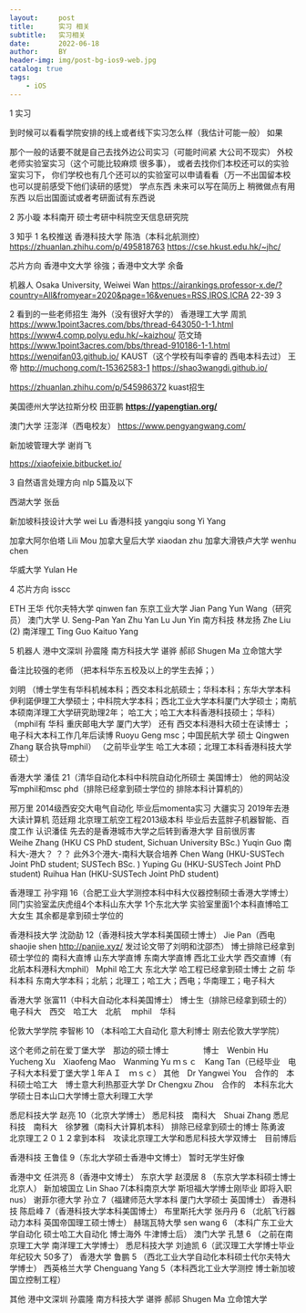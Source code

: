 ```yaml
---
layout:     post
title:      实习 相关
subtitle:   实习相关
date:       2022-06-18
author:     BY
header-img: img/post-bg-ios9-web.jpg
catalog: true
tags:
    - iOS
---
```

1 实习

到时候可以看看学院安排的线上或者线下实习怎么样（我估计可能一般） 如果

那个一般的话要不就是自己去找外边公司实习（可能时间紧 大公司不现实）
外校老师实验室实习（这个可能比较麻烦 很多事），
或者去找你们本校还可以的实验室实习下，
你们学校也有几个还可以的实验室可以申请看看（万一不出国留本校也可以提前感受下他们读研的感觉）
学点东西 未来可以写在简历上 稍微做点有用东西 以后出国面试或者考研面试有东西说

2 苏小璇 本科南开  硕士考研中科院空天信息研究院


3 
知乎
1 名校推送
香港科技大学 
陈浩（本科北航测控）
https://zhuanlan.zhihu.com/p/495818763
https://cse.hkust.edu.hk/~jhc/

芯片方向 香港中文大学 徐強；香港中文大学 余备


机器人 Osaka University,  Weiwei Wan 
 https://airankings.professor-x.de/?country=All&fromyear=2020&page=16&venues=RSS,IROS,ICRA
22-39 3 


2 看到的一些老师招生 海外（没有很好大学的）
香港理工大学
周凯
https://www.1point3acres.com/bbs/thread-643050-1-1.html
https://www4.comp.polyu.edu.hk/~kaizhou/
范文琦
https://www.1point3acres.com/bbs/thread-910186-1-1.html
https://wenqifan03.github.io/
KAUST（这个学校有叫李睿的 西电本科去过）
王帝
http://muchong.com/t-15362583-1
https://shao3wangdi.github.io/

https://zhuanlan.zhihu.com/p/545986372 kuast招生

美国德州大学达拉斯分校 田亚鹏 
**https://yapengtian.org/**

澳门大学
汪澎洋（西电校友）
https://www.pengyangwang.com/

新加坡管理大学
谢肖飞 

https://xiaofeixie.bitbucket.io/



3 自然语言处理方向
nlp 5篇及以下

西湖大学 张岳

新加坡科技设计大学 wei Lu
香港科技 yangqiu song  Yi Yang

加拿大阿尔伯塔 ‪Lili Mou
加拿大皇后大学 xiaodan zhu
加拿大滑铁卢大学 wenhu chen

华威大学 Yulan He

4 芯片方向 isscc

ETH  王华
代尔夫特大学 qinwen fan
东京工业大学 Jian Pang Yun Wang（研究员）
澳门大学  U. Seng-Pan  Yan Zhu Yan Lu Jun Yin
南方科技 林龙扬
Zhe Liu (2) 南洋理工 Ting Guo   Kaituo Yang


5 机器人
港中文深圳 孙震隆
南方科技大学 谌骅 郝祁
Shugen Ma 立命馆大学



备注比较强的老师   （把本科华东五校及以上的学生去掉；）

刘明 （博士学生有华科机械本科；西交本科北航硕士；华科本科；东华大学本科 伊利諾伊理工大學硕士；中科院大学本科；西北工业大学本科厦门大学硕士；南航本硕南洋理工大学研究助理2年；
哈工大；哈工大本科香港科技硕士；华科）
（mphil有 华科 重庆邮电大学 厦门大学）
还有 西交本科港科大硕士在读博士 ；电子科大本科工作几年后读博  Ruoyu Geng msc；中国民航大学 硕士 Qingwen Zhang 联合执导mphil）
（之前毕业学生 哈工大本硕；北理工本科香港科技大学硕士）



香港大学 潘佳 21（清华自动化本科中科院自动化所硕士 美国博士） 
他的网站没写mphil和msc
phd（排除已经拿到硕士学位的 排除本科计算机的）

邢万里 2014级西安交大电气自动化 毕业后momenta实习 大疆实习 2019年去港大读计算机
范廷翔 北京理工航空工程2013级本科 毕业后去蓝胖子机器智能、百度工作  认识潘佳 先去的是香港城市大学之后转到香港大学 目前很厉害   
Weihe Zhang (HKU CS PhD student,  Sichuan University BSc.)
Yuqin Guo 南科大-港大？ ？？
此外3个港大-南科大联合培养
Chen Wang (HKU-SUSTech Joint PhD student; SUSTech BSc. )
Yuping Gu (HKU-SUSTech Joint PhD student)
Ruihua Han (HKU-SUSTech Joint PhD student)



香港理工 孙宇翔 16（合肥工业大学测控本科中科大仪器控制硕士香港大学博士） 
同门实验室孟庆虎组4个本科山东大学 1个东北大学 
实验室里面1个本科直博哈工大女生 其余都是拿到硕士学位的


香港科技大学 沈劭劼 12（香港科技大学本科美国硕士博士） 
 Jie Pan（西电 shaojie shen  http://panjie.xyz/ 发过论文带了刘明和沈邵杰）
 博士排除已经拿到硕士学位的 南科大直博 山东大学直博 东南大学直博 西北工业大学 西交直博（有北航本科港科大mphil）
Mphil 哈工大 东北大学 哈工程已经拿到硕士博士
之前 华科本科 东南大学本科；北航；北理工；哈工大；西电；华南理工；电子科大  

 
 
香港大学 张富11（中科大自动化本科美国博士）
博士生（排除已经拿到硕士的）电子科大　西交　哈工大　北航　
mphil　华科　


伦敦大学学院 李智彬 10 （本科哈工大自动化 意大利博士 刚去伦敦大学学院） 

这个老师之前在爱丁堡大学　那边的硕士博士　　　　
博士　Wenbin Hu　Yucheng Xu　Xiaofeng Mao　Wanming Yu 
ｍｓｃ　Kang Tan（已经毕业　电子科大本科爱丁堡大学１年ＡＩ　ｍｓｃ）
其他　Dr Yangwei You　合作的　本科硕士哈工大　博士意大利热那亚大学
Dr Chengxu Zhou　合作的　本科东北大学硕士日本山口大学博士意大利理工大学


悉尼科技大学 赵亮 10（北京大学博士）
悉尼科技　南科大　Shuai Zhang
悉尼科技　南科大　徐梦雅（南科大计算机本科）
排除已经拿到硕士的博士
陈勇波　北京理工２０１２拿到本科　攻读北京理工大学和悉尼科技大学双博士　目前博后

香港科技 王鲁佳 9（东北大学硕士香港中文博士） 
暂时无学生好像

香港中文 任洪亮 8（香港中文博士）
 东京大学 赵漠居 8 （东京大学本科硕士博士 北京人） 
新加坡国立 Lin Shao 7(本科南京大学 斯坦福大学博士刚毕业 即将入职nus）
 谢菲尔德大学 孙立 7（福建师范大学本科 厦门大学硕士 英国博士） 
香港科技 陈启峰 7（香港科技大学本科美国博士） 
布里斯托大学 张丹丹 6 （北航飞行器动力本科 英国帝国理工硕士博士） 
赫瑞瓦特大學 sen wang 6 （本科广东工业大学自动化 硕士哈工大自动化 博士海外 牛津博士后）
 澳门大学 孔慧 6 （之前在南京理工大学 南洋理工大学博士）
悉尼科技大学  刘迪凯 6（武汉理工大学博士毕业 年纪较大 50多了） 
香港大学  鲁鹏 5 （西北工业大学自动化本科硕士代尔夫特大学博士）
 西英格兰大学 Chenguang Yang 5（本科西北工业大学测控 博士新加坡国立控制工程）


其他 港中文深圳 孙震隆 
南方科技大学 谌骅 郝祁 
Shugen Ma 立命馆大学






